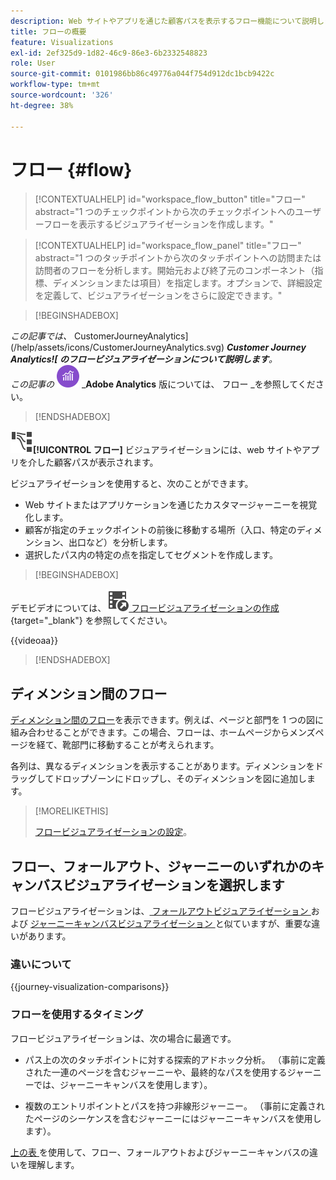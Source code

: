 ```yaml
---
description: Web サイトやアプリを通じた顧客パスを表示するフロー機能について説明します。
title: フローの概要
feature: Visualizations
exl-id: 2ef325d9-1d82-46c9-86e3-6b2332548823
role: User
source-git-commit: 0101986bb86c49776a044f754d912dc1bcb9422c
workflow-type: tm+mt
source-wordcount: '326'
ht-degree: 38%

---
```


# フロー {#flow}

<!-- markdownlint-disable MD034 -->

>[!CONTEXTUALHELP]
>id="workspace_flow_button"
>title="フロー"
>abstract="1 つのチェックポイントから次のチェックポイントへのユーザーフローを表示するビジュアライゼーションを作成します。"

>[!CONTEXTUALHELP]
>id="workspace_flow_panel"
>title="フロー"
>abstract="1 つのタッチポイントから次のタッチポイントへの訪問または訪問者のフローを分析します。開始元および終了元のコンポーネント（指標、ディメンションまたは項目）を指定します。オプションで、詳細設定を定義して、ビジュアライゼーションをさらに設定できます。"

<!-- markdownlint-enable MD034 -->


>[!BEGINSHADEBOX]

_この記事では、_ CustomerJourneyAnalytics](/help/assets/icons/CustomerJourneyAnalytics.svg) _**Customer Journey Analytics![ のフロービジュアライゼーションについて説明します**。_<br/>_この記事の_ ![AdobeAnalytics](/help/assets/icons/AdobeAnalytics.svg) _**Adobe Analytics** 版については、[](https://experienceleague.adobe.com/en/docs/analytics/analyze/analysis-workspace/visualizations/flow/flow) フロー _を参照してください。

>[!ENDSHADEBOX]


![GraphPathing](/help/assets/icons/GraphPathing.svg)**[!UICONTROL フロー]** ビジュアライゼーションには、web サイトやアプリを介した顧客パスが表示されます。

ビジュアライゼーションを使用すると、次のことができます。

* Web サイトまたはアプリケーションを通じたカスタマージャーニーを視覚化します。
* 顧客が指定のチェックポイントの前後に移動する場所（入口、特定のディメンション、出口など）を分析します。
* 選択したパス内の特定の点を指定してセグメントを作成します。


>[!BEGINSHADEBOX]

デモビデオについては、![VideoCheckedOut](/help/assets/icons/VideoCheckedOut.svg)[ フロービジュアライゼーションの作成 ](https://video.tv.adobe.com/v/346063/?quality=12&learn=on){target="_blank"} を参照してください。

{{videoaa}}

>[!ENDSHADEBOX]


## ディメンション間のフロー

[ディメンション間のフロー](/help/analysis-workspace/visualizations/c-flow/multi-dimensional-flow.md)を表示できます。例えば、ページと部門を 1 つの図に組み合わせることができます。この場合、フローは、ホームページからメンズページを経て、靴部門に移動することが考えられます。

各列は、異なるディメンションを表示することがあります。ディメンションをドラッグしてドロップゾーンにドロップし、そのディメンションを図に追加します。

>[!MORELIKETHIS]
>
>[フロービジュアライゼーションの設定](/help/analysis-workspace/visualizations/c-flow/create-flow.md)。
>

## フロー、フォールアウト、ジャーニーのいずれかのキャンバスビジュアライゼーションを選択します

フロービジュアライゼーションは、[ フォールアウトビジュアライゼーション ](/help/analysis-workspace/visualizations/fallout/fallout-flow.md) および [ジャーニーキャンバスビジュアライゼーション ](/help/analysis-workspace/visualizations/journey-canvas/journey-canvas.md) と似ていますが、重要な違いがあります。

### 違いについて

<!-- Information in this snippet is shared between Journey canvas, Fallout, and Flow visualization docs -->

{{journey-visualization-comparisons}}

### フローを使用するタイミング

フロービジュアライゼーションは、次の場合に最適です。

* パス上の次のタッチポイントに対する探索的アドホック分析。 （事前に定義された一連のページを含むジャーニーや、最終的なパスを使用するジャーニーでは、ジャーニーキャンバスを使用します）。

* 複数のエントリポイントとパスを持つ非線形ジャーニー。 （事前に定義されたページのシーケンスを含むジャーニーにはジャーニーキャンバスを使用します）。

[ 上の表 ](#understand-the-differences) を使用して、フロー、フォールアウトおよびジャーニーキャンバスの違いを理解します。
